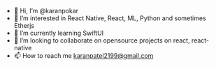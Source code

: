 - 👋 Hi, I’m @karanpokar
- 👀 I’m interested in React Native, React, ML, Python and sometimes Etherjs
- 🌱 I’m currently learning SwiftUI
- 💞️ I’m looking to collaborate on opensource projects on react, react-native
- 📫 How to reach me karanpatel2199@gmail.com

<!---
karanpokar/karanpokar is a ✨ special ✨ repository because its `README.md` (this file) appears on your GitHub profile.
You can click the Preview link to take a look at your changes.
--->
